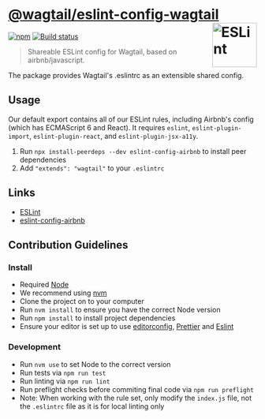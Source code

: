 # [@wagtail/eslint-config-wagtail](https://www.npmjs.com/package/@wagtail/eslint-config-wagtail) [<img src="https://raw.githubusercontent.com/wagtail/eslint-config-wagtail/master/.github/eslint-logo.svg?sanitize=true" alt="ESLint" width="90" height="90" align="right">](https://eslint.org)

[![npm](https://img.shields.io/npm/v/@wagtail/eslint-config-wagtail.svg)](https://www.npmjs.com/package/@wagtail/eslint-config-wagtail) [![Build status](https://github.com/wagtail/eslint-config-wagtail/workflows/CI/badge.svg)](https://github.com/wagtail/eslint-config-wagtail/actions)

> Shareable ESLint config for Wagtail, based on airbnb/javascript.

The package provides Wagtail's .eslintrc as an extensible shared config.

## Usage

Our default export contains all of our ESLint rules, including Airbnb's config
(which has ECMAScript 6 and React). It requires `eslint`,
`eslint-plugin-import`, `eslint-plugin-react`, and `eslint-plugin-jsx-a11y`.

1. Run `npx install-peerdeps --dev eslint-config-airbnb` to install peer dependencies
2. Add `"extends": "wagtail"` to your `.eslintrc`

## Links

- [ESLint](https://eslint.org/)
- [eslint-config-airbnb](https://github.com/airbnb/javascript)

## Contribution Guidelines

### Install

- Required [Node](https://nodejs.org)
- We recommend using [nvm](https://github.com/creationix/nvm)
- Clone the project on to your computer
- Run `nvm install` to ensure you have the correct Node version
- Run `npm install` to install project dependencies
- Ensure your editor is set up to use [editorconfig](https://editorconfig.org/), [Prettier](https://prettier.io/) and [Eslint](https://eslint.org/)

### Development

- Run `nvm use` to set Node to the correct version
- Run tests via `npm run test`
- Run linting via `npm run lint`
- Run preflight checks before commiting final code via `npm run preflight`
- Note: When working with the rule set, only modify the `index.js` file, not the `.eslintrc` file as it is for local linting only
